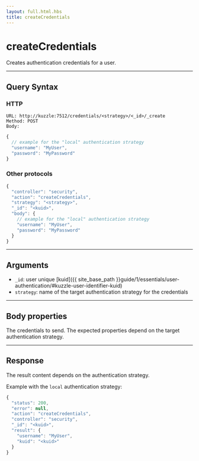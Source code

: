 ```yaml
---
layout: full.html.hbs
title: createCredentials
---
```


# createCredentials

Creates authentication credentials for a user.

---

## Query Syntax

### HTTP

```http
URL: http://kuzzle:7512/credentials/<strategy>/<_id>/_create
Method: POST  
Body:
```

```js
{
  // example for the "local" authentication strategy
  "username": "MyUser",
  "password": "MyPassword"
}
```

### Other protocols

```js
{
  "controller": "security",
  "action": "createCredentials",
  "strategy": "<strategy>",
  "_id": "<kuid>",
  "body": {
    // example for the "local" authentication strategy
    "username": "MyUser",
    "password": "MyPassword"
  }
}
```

---

## Arguments

* `_id`: user unique [kuid]({{ site_base_path }}guide/1/essentials/user-authentication/#kuzzle-user-identifier-kuid)
* `strategy`: name of the target authentication strategy for the credentials

---

## Body properties

The credentials to send. The expected properties depend on the target authentication strategy.

---

## Response

The result content depends on the authentication strategy. 

Example with the `local` authentication strategy:

```javascript
{
  "status": 200,
  "error": null,
  "action": "createCredentials",
  "controller": "security",
  "_id": "<kuid>",
  "result": {
    "username": "MyUser",
    "kuid": "<kuid>"
  }
}
```
